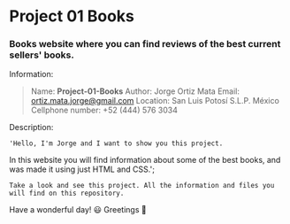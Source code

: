 
# Project 01 Books
### Books website where you can find reviews of the best current sellers' books.

Information:

> Name: **Project-01-Books**
> Author: Jorge Ortiz Mata
> Email: ortiz.mata.jorge@gmail.com
> Location: San Luis Potosí S.L.P. México
> Cellphone number: +52 (444) 576 3034

Description: 

	'Hello, I'm Jorge and I want to show you this project. 
  In this website you will find information about some of the
  best books, and was made it using just HTML and CSS.';
   
   	Take a look and see this project. All the information and files you
	will find on this repository.

Have a wonderful day! :smiley:
Greetings :love_you_gesture:
